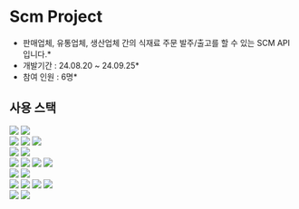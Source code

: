 # Scm Project
* 판매업체, 유통업체, 생산업체 간의 식재료 주문 발주/출고를 할 수 있는 SCM API 입니다.*
* 개발기간 : 24.08.20 ~ 24.09.25*
* 참여 인원 : 6명*

## 사용 스택
<img src="https://img.shields.io/badge/spring-6DB33F?style=for-the-badge&logo=spring&logoColor=white"> <img src="https://img.shields.io/badge/springboot-6DB33F?style=for-the-badge&logo=springboot&logoColor=white"> <br>
<img src="https://img.shields.io/badge/Java-blue?style=for-the-badge&logo=jameson&logoColor=004027">
<img src="https://img.shields.io/badge/Javascript-F7DF1E?style=for-the-badge&logo=Javascript&logoColor=white"> <img src="https://img.shields.io/badge/jquery-0769AD?style=for-the-badge&logo=jquery&logoColor=white">
<br>
<img src="https://img.shields.io/badge/mariadb-003545?style=for-the-badge&logo=mariadb&logoColor=white"> <img src="https://img.shields.io/badge/mysql-4479A1?style=for-the-badge&logo=mysql&logoColor=white">
<br>
<img src="https://img.shields.io/badge/thymeleaf-005F0F?style=for-the-badge&logo=thymeleaf&logoColor=white"> <img src="https://img.shields.io/badge/chart.js-FF6384?style=for-the-badge&logo=chartdotjs&logoColor=white"> <img src="https://img.shields.io/badge/Lombok-000000?style=for-the-badge&logo=framework&logoColor=white">
<img src="https://img.shields.io/badge/bootstrap-7952B3?style=for-the-badge&logo=bootstrap&logoColor=white">
<br>
<img src="https://img.shields.io/badge/html5-orange?style=for-the-badge&logo=html5&logoColor=white"> <img src="https://img.shields.io/badge/css3-1572B6?style=for-the-badge&logo=css3&logoColor=white">
<br>
<img src="https://img.shields.io/badge/github-181717?style=for-the-badge&logo=github&logoColor=white"> <img src="https://img.shields.io/badge/slack-4A154B?style=for-the-badge&logo=slack&logoColor=white">
<img src="https://img.shields.io/badge/notion-000000?style=for-the-badge&logo=notion&logoColor=white"> <img src="https://img.shields.io/badge/google drive-4285F4?style=for-the-badge&logo=googledrive&logoColor=white">
<br>
<img src="https://img.shields.io/badge/amazon web services-232F3E?style=for-the-badge&logo=amazonwebservices&logoColor=white"> <img src="https://img.shields.io/badge/docker-2496ED?style=for-the-badge&logo=docker&logoColor=white">
